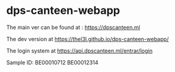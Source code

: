 # dps-canteen-webapp
The main ver can be found at :
https://dpscanteen.ml


The dev version at 
https://thel3l.github.io/dps-canteen-webapp/

The login system at 
https://api.dpscanteen.ml/entrar/login

Sample ID:
BE00010712
BE00012314

